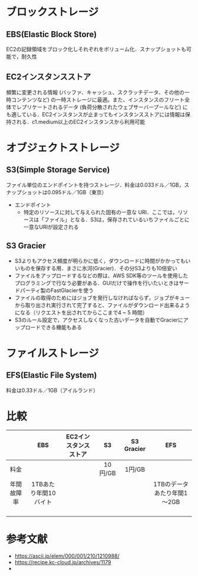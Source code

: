 # ブロックストレージ
## EBS(Elastic Block Store)
EC2の記録領域をブロック化しそれぞれをボリューム化．スナップショットも可能で，耐久性

## EC2インスタンスストア
頻繁に変更される情報 (バッファ、キャッシュ、スクラッチデータ、その他の一時コンテンツなど) の一時ストレージに最適。また、インスタンスのフリート全体でレプリケートされるデータ (負荷分散されたウェブサーバープールなど) にも適している．EC2インスタンスが止まってもインスタンスストアには情報は保持される．c1.medium以上のEC2インスタンスから利用可能

# オブジェクトストレージ
## S3(Simple Storage Service)
ファイル単位のエンドポイントを持つストレージ．料金は0.033ドル／1GB，スナップショットは0.095ドル／1GB（東京）

- エンドポイント
  - 特定のリソースに対して与えられた固有の一意な URI．ここでは，リソースは「ファイル」となる．S3は，保存されているいちファイルごとに一意なURIが設定される

## S3 Gracier
- S3よりもアクセス頻度が明らかに低く，ダウンロードに時間がかかってもいいものを保存する用．まさに氷河(Gracier)．その分S3よりも10倍安い  
- ファイルをアップロードするなどの際は、AWS SDK等のツールを使用したプログラミングで行なう必要がある．GUIだけで操作を行いたいときはサードパーティ製のFastGlacierを使う  
- ファイルの取得のためにはジョブを発行しなければならず，ジョブがキューから取り出され実行されて完了すると、ファイルがダウンロード出来るようになる（リクエストを出されてからここまで4 ~ 5 時間）
- S3のルール設定で，アクセスしなくなった古いデータを自動でGracierにアップロードできる機能もある

# ファイルストレージ
## EFS(Elastic File System)
料金は0.33ドル／1GB（アイルランド）

# 比較
|| EBS | EC2インスタンスストア | S3 | S3 Gracier | EFS |
|:--:|:--:|:--:|:--:|:--:|:--:|
|料金|||10円/GB|1円/GB||
|年間故障率|1TBあたり年間10バイト||||1TBのデータあたり年間1～2GB|
|||||||
|||||||
|||||||
|||||||


# 参考文献
- https://ascii.jp/elem/000/001/210/1210988/
- https://recipe.kc-cloud.jp/archives/1179
- 
